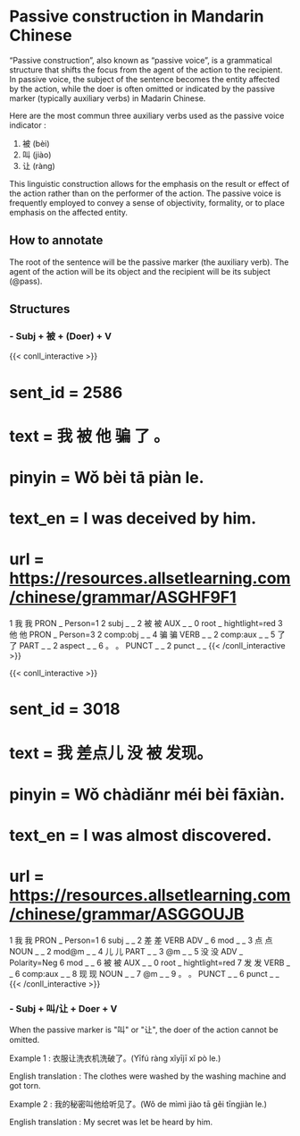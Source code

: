 # Passive construction in Mandarin Chinese

“Passive construction”, also known as “passive voice”, is a grammatical structure that shifts the focus from the agent of the action to the recipient. In passive voice, the subject of the sentence becomes the entity affected by the action, while the doer is often omitted or indicated by the passive marker (typically auxiliary verbs) in Madarin Chinese.

Here are the most commun three auxiliary verbs used as the passive voice indicator :
1) 被 (bèi)
2) 叫 (jiào)
3) 让 (ràng)

This linguistic construction allows for the emphasis on the result or effect of the action rather than on the performer of the action. The passive voice is frequently employed to convey a sense of objectivity, formality, or to place emphasis on the affected entity.

## How to annotate
The root of the sentence will be the passive marker (the auxiliary verb).
The agent of the action will be its object and the recipient will be its subject (@pass).

## Structures

### - Subj + 被 + (Doer) + V

{{< conll_interactive >}}
# sent_id = 2586
# text = 我 被 他 骗 了 。
# pinyin = Wǒ bèi tā piàn le.
# text_en = I was deceived by him.
# url = https://resources.allsetlearning.com/chinese/grammar/ASGHF9F1
1	我	我	PRON	_	Person=1	2	subj	_	_
2	被	被	AUX	_	_	0	root	_	hightlight=red
3	他	他	PRON	_	Person=3	2	comp:obj	_	_
4	骗	骗	VERB	_	_	2	comp:aux	_	_
5	了	了	PART	_	_	2	aspect	_	_
6	。	。	PUNCT	_	_	2	punct	_	_
{{< /conll_interactive >}}

{{< conll_interactive >}}
# sent_id = 3018
# text = 我 差点儿 没 被 发现。
# pinyin = Wǒ chàdiǎnr méi bèi fāxiàn.
# text_en = I was almost discovered.
# url = https://resources.allsetlearning.com/chinese/grammar/ASGGOUJB
1	我	我	PRON	_	Person=1	6	subj	_	_
2	差	差	VERB	ADV	_	6	mod	_	_
3	点	点	NOUN	_	_	2	mod@m	_	_
4	儿	儿	PART	_	_	3	@m	_	_
5	没	没	ADV	_	Polarity=Neg	6	mod	_	_
6	被	被	AUX	_	_	0	root	_	hightlight=red
7	发	发	VERB	_	_	6	comp:aux	_	_
8	现	现	NOUN	_	_	7	@m	_	_
9	。	。	PUNCT	_	_	6	punct	_	_
{{< /conll_interactive >}}

### - Subj + 叫/让 + Doer + V
When the passive marker is "叫" or "让", the doer of the action cannot be omitted.

Example 1 : 衣服让洗衣机洗破了。(Yīfú ràng xǐyījī xǐ pò le.)

English translation :  The clothes were washed by the washing machine and got torn. 

Example 2 : 我的秘密叫他给听见了。(Wǒ de mìmì jiào tā gěi tīngjiàn le.)

English translation : My secret was let be heard by him.